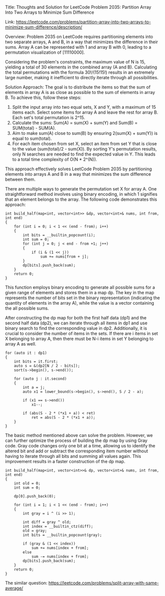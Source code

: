 Title: Thoughts and Solution for LeetCode Problem 2035: Partition Array Into Two Arrays to Minimize Sum Difference

Link: https://leetcode.com/problems/partition-array-into-two-arrays-to-minimize-sum-difference/description/

Overview: Problem 2035 on LeetCode requires partitioning elements into two separate arrays, A and B, in a way that minimizes the difference in their sums. Array A can be represented with 1 and array B with 0, leading to a permutation visualization of [11110000].

Considering the problem's constraints, the maximum value of N is 15, yielding a total of 30 elements in the combined array (A and B). Calculating the total permutations with the formula 30!/(15!15!) results in an extremely large number, making it inefficient to directly iterate through all possibilities.

Solution Approach:
The goal is to distribute the items so that the sum of elements in array A is as close as possible to the sum of elements in array B. To achieve this, follow these steps:

1. Split the input array into two equal sets, X and Y, with a maximum of 15 items each. Select some items for array A and leave the rest for array B. Each set's total permutation is 2^15.
2. Calculate the sums: Sum(A) = sum(X) + sum(Y) and Sum(B) = SUM(total) - SUM(A).
3. Aim to make sum(A) close to sum(B) by ensuring 2(sum(X) + sum(Y)) is equal to sum(total).
4. For each item chosen from set X, select an item from set Y that is close to the value (sum(total)/2 - sum(X)). By sorting Y's permutation results, only N searches are needed to find the expected value in Y. This leads to a total time complexity of O(N * 2^(N)).

This approach effectively solves LeetCode Problem 2035 by partitioning elements into arrays A and B in a way that minimizes the sum difference between them.

There are multiple ways to generate the permutation set X for array A. One straightforward method involves using binary encoding, in which 1 signifies that an element belongs to the array. The following code demonstrates this approach:

```
int build_half(map<int, vector<int>> &dp, vector<int>& nums, int from, int end)
{
    for (int i = 0; i < 1 << (end - from); i++)
    {
        int bits = __builtin_popcount(i);
        int sum = 0;
        for (int j = 0; j < end - from +1; j++)
        {
            if (i & (1 << j))
                sum += nums[from + j];
        }
        dp[bits].push_back(sum);
    }
    return 0;
}
```

This function employs binary encoding to generate all possible sums for a given range of elements and stores them in a map dp. The key in the map represents the number of bits set in the binary representation (indicating the quantity of elements in the array A), while the value is a vector containing the all possible sums.

After constructing the dp map for both the first half data (dp1) and the second half data (dp2), we can iterate through all items in dp1 and use binary search to find the corresponding value in dp2. Additionally, it is crucial to consider the number of items in the sets. If there are i items in set X belonging to array A, then there must be N-i items in set Y belonging to array A as well.


```
for (auto it : dp1)
{
    int bits = it.first;
    auto s = &(dp2[N / 2 - bits]);
    sort(s->begin(), s->end());

    for (auto j : it.second)
    {
        int a = j;
        auto x1 = lower_bound(s->begin(), s->end(), S / 2 - a);

        if (x1 == s->end())
            x1--;

        if (abs(S - 2 * (*x1 + a)) < ret)
            ret = abs(S - 2 * (*x1 + a));
    }
}
```

The basic method mentioned above can solve the problem. However, we can further optimize the process of building the dp map by using Gray code. Gray code changes only one bit at a time, allowing us to identify the altered bit and add or subtract the corresponding item number without having to iterate through all bits and summing all values again. This improvement results in a faster construction of the dp map.

```
int build_half(map<int, vector<int>>& dp, vector<int>& nums, int from, int end)
{
    int old = 0;
    int sum = 0;

    dp[0].push_back(0);

    for (int i = 1; i < 1 << (end - from); i++)
    {
        int gray = i ^ (i >> 1);

        int diff = gray ^ old;
        int index = __builtin_ctz(diff);
        old = gray;
        int bits = __builtin_popcount(gray);

        if (gray & (1 << index))
            sum += nums[index + from];
        else
            sum -= nums[index + from];
        dp[bits].push_back(sum);
    }
    return 0;
}
```

The similar question: 
https://leetcode.com/problems/split-array-with-same-average/

